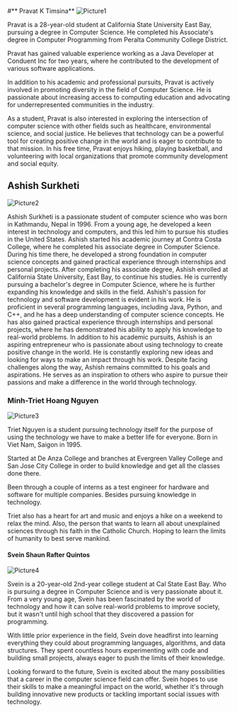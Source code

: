 
#** Pravat K Timsina**
![Picture1](https://user-images.githubusercontent.com/75275365/234748946-b6a02367-3211-4dc3-99c7-12da2d17f00b.jpg)


Pravat is a 28-year-old student at California State University East Bay, pursuing a degree in Computer Science. He completed his Associate's degree in Computer Programming from Peralta Community College District.

Pravat has gained valuable experience working as a Java Developer at Conduent Inc for two years, where he contributed to the development of various software applications.

In addition to his academic and professional pursuits, Pravat is actively involved in promoting diversity in the field of Computer Science. He is passionate about increasing access to computing education and advocating for underrepresented communities in the industry.

As a student, Pravat is also interested in exploring the intersection of computer science with other fields such as healthcare, environmental science, and social justice. He believes that technology can be a powerful tool for creating positive change in the world and is eager to contribute to that mission. In his free time, Pravat enjoys hiking, playing basketball, and volunteering with local organizations that promote community development and social equity.

## **Ashish Surkheti**

![Picture2](https://user-images.githubusercontent.com/75275365/234752708-eeb5cd7a-adb3-4da7-9ba3-bb37ffc98847.jpg)

Ashish Surkheti is a passionate student of computer science who was born in Kathmandu, Nepal in 1996. From a young age, he developed a keen interest in technology and computers, and this led him to pursue his studies in the United States.
Ashish started his academic journey at Contra Costa College, where he completed his associate degree in Computer Science. During his time there, he developed a strong foundation in computer science concepts and gained practical experience through internships and personal projects.
 After completing his associate degree, Ashish enrolled at California State University, East Bay, to continue his studies. He is currently pursuing a bachelor's degree in Computer Science, where he is further expanding his knowledge and skills in the field. Ashish's passion for technology and software development is evident in his work. He is proficient in several programming languages, including Java, Python, and C++, and he has a deep understanding of computer science concepts. He has also gained practical experience through internships and personal projects, where he has demonstrated his ability to apply his knowledge to real-world problems. 
In addition to his academic pursuits, Ashish is an aspiring entrepreneur who is passionate about using technology to create positive change in the world. He is constantly exploring new ideas and looking for ways to make an impact through his work. Despite facing challenges along the way, Ashish remains committed to his goals and aspirations. He serves as an inspiration to others who aspire to pursue their passions and make a difference in the world through technology.

### **Minh-Triet Hoang Nguyen**

![Picture3](https://user-images.githubusercontent.com/75275365/234752806-ea17f7aa-7dc1-4841-9fe8-10cfc403fa51.jpg)


Triet Nguyen is a student pursuing technology itself for the purpose of using the technology we have to make a better life for everyone. Born in Viet Nam, Saigon in 1995. 

Started at De Anza College and branches at Evergreen Valley College and San Jose City College in order to build knowledge and get all the classes done there. 

Been through a couple of interns as a test engineer for hardware and software for multiple companies. Besides pursuing knowledge in technology.

Triet also has a heart for art and music and enjoys a hike on a weekend to relax the mind. Also, the person that wants to learn all about unexplained sciences through his faith in the Catholic Church. Hoping to learn the limits of humanity to best serve mankind.

#### **Svein Shaun Rafter Quintos**

![Picture4](https://user-images.githubusercontent.com/75275365/234752893-f2b49c56-b85d-440a-b456-714e925b55fd.jpg)


Svein is a 20-year-old 2nd-year college student at Cal State East Bay. Who is pursuing a degree in Computer Science and is very passionate about it. From a very young age, Svein has been fascinated by the world of technology and how it can solve real-world problems to improve society, but it wasn't until high school that they discovered a passion for programming.

With little prior experience in the field, Svein dove headfirst into learning everything they could about programming languages, algorithms, and data structures. They spent countless hours experimenting with code and building small projects, always eager to push the limits of their knowledge.

Looking forward to the future, Svein is excited about the many possibilities that a career in the computer science field can offer. Svein hopes to use their skills to make a meaningful impact on the world, whether it's through building innovative new products or tackling important social issues with technology.


